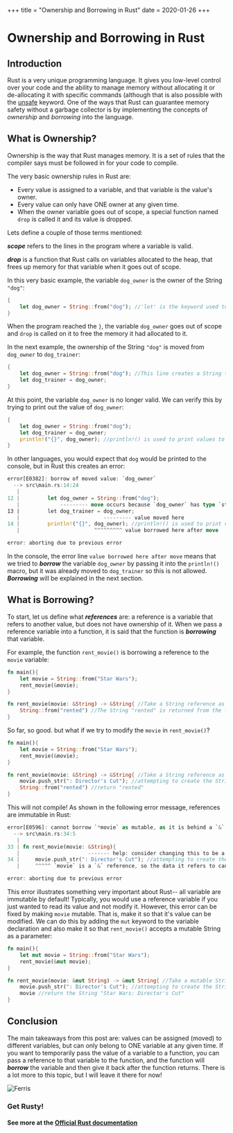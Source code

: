 +++
title = "Ownership and Borrowing in Rust"
date = 2020-01-26
+++
# Ownership and Borrowing in Rust

## Introduction

Rust is a very unique programming language. It gives you low-level control over your code and the ability to manage 
memory without allocating it or de-allocating it with specific commands (although that is also possible with the 
[unsafe](https://doc.rust-lang.org/book/ch19-01-unsafe-rust.html?highlight=unsafe#unsafe-rust)
keyword. One of the ways that Rust can guarantee memory safety without a garbage collector is by implementing the 
concepts of *ownership* and *borrowing* into the language.

<!-- more -->
## What is Ownership?

Ownership is the way that Rust manages memory. It is a set of rules that the compiler says must be followed in for your 
code to compile.

The very basic ownership rules in Rust are:
* Every value is assigned to a variable, and that variable is the value's owner.
* Every value can only have ONE owner at any given time.
* When the owner variable goes out of scope, a special function named `drop` is called it and its value is dropped.

Lets define a couple of those terms mentioned:

**_scope_** refers to the lines in the program where a variable is valid.

**_drop_** is a function that Rust calls on variables allocated to the heap, that frees up memory for that variable when 
it goes out of scope. 

In this very basic example, the variable `dog_owner` is the owner of the String `"dog"`:
 
```rust
{
    let dog_owner = String::from("dog"); //'let' is the keyword used to declare variables in Rust
}
```

When the program reached the `}`, the variable `dog_owner` goes out of scope and `drop` is called on it to free the memory 
it had allocated to it.  

In the next example, the ownership of the String `"dog"` is moved from `dog_owner` to `dog_trainer`: 

```rust
{
    let dog_owner = String::from("dog"); //This line creates a String type from the string primitive "dog"
    let dog_trainer = dog_owner;
}
```

At this point, the variable `dog_owner` is no longer valid. We can verify this by trying to print out the value of 
`dog_owner`: 

```rust
{
    let dog_owner = String::from("dog");
    let dog_trainer = dog_owner;
    println!("{}", dog_owner); //println!() is used to print values to the system output
}
```

In other languages, you would expect that `dog` would be printed to the console, but in Rust this creates an error:
```rust
error[E0382]: borrow of moved value: `dog_owner`
  --> src\main.rs:14:24
   |
12 |         let dog_owner = String::from("dog");
   |             --------- move occurs because `dog_owner` has type `std::string::String`, which does not implement the `Copy` trait
13 |         let dog_trainer = dog_owner;
   |                           --------- value moved here
14 |         println!("{}", dog_owner); //println!() is used to print values to the system output
   |                        ^^^^^^^^^ value borrowed here after move

error: aborting due to previous error
```

In the console, the error line `value borrowed here after move` means that we tried to **_borrow_** the variable 
`dog_owner` by passing it into the `println!()` macro, but it was already moved to `dog_trainer` so this is not allowed. 
**_Borrowing_** will be explained in the next section.

## What is Borrowing?

To start, let us define what **_references_** are: a reference is a variable that refers to another value, but does not 
have ownership of it. When we pass a reference variable into a function, it is said that the function is **_borrowing_** 
that variable.

For example, the function `rent_movie()` is borrowing a reference to the `movie` variable:

```rust
fn main(){
    let movie = String::from("Star Wars");
    rent_movie(&movie);
}

fn rent_movie(movie: &String) -> &String{ //Take a String reference as a parameter, and return a String reference
    String::from("rented") //The String "rented" is returned from the function. 
}
```

So far, so good. but what if we try to modify the `movie` in `rent_movie()`?

```rust
fn main(){
    let movie = String::from("Star Wars");
    rent_movie(&movie);
}

fn rent_movie(movie: &String) -> &String{ //Take a String reference as a parameter, and return a String reference
    movie.push_str(": Director's Cut"); //attempting to create the String "Star Wars: Director's Cut"
    String::from("rented") //return "rented" 
}
```

This will not compile! As shown in the following error message, references are immutable in Rust:

```rust
error[E0596]: cannot borrow `*movie` as mutable, as it is behind a `&` reference
  --> src\main.rs:34:5
   |
33 | fn rent_movie(movie: &String){
   |                      ------- help: consider changing this to be a mutable reference: `&mut std::string::String`
34 |     movie.push_str(": Director's Cut"); //attempting to create the String "Star Wars: Director's Cut"
   |     ^^^^^ `movie` is a `&` reference, so the data it refers to cannot be borrowed as mutable

error: aborting due to previous error
```

This error illustrates something very important about Rust-- all variable are immutable by default! Typically, you would use a reference variable if you just wanted to read its value and not modify it.
However, this error can be fixed by making `movie` mutable. That is, make it so that it's value can be modified. We can do this by adding the `mut` 
keyword to the variable declaration and also make it so that `rent_movie()` accepts a mutable String as a parameter:

```rust
fn main(){
    let mut movie = String::from("Star Wars");
    rent_movie(&mut movie);
}

fn rent_movie(movie: &mut String) -> &mut String{ //Take a mutable String reference as a parameter, and return a mutable String reference
    movie.push_str(": Director's Cut"); //attempting to create the String "Star Wars: Director's Cut"
    movie //return the String "Star Wars: Director's Cut"
}
```

## Conclusion

The main takeaways from this post are: values can be assigned (moved) to different variables, but can only belong to ONE
 variable at any given time. If you want to temporarily pass the value of a variable to a function, you can pass a reference 
 to that variable to the function, and the function will **_borrow_** the variable and then give it back after the function 
returns. There is a lot more to this topic, but I will leave it there for now!

![Ferris](https://www.rustacean.net/assets/rustacean-orig-noshadow.png "Ferris the crab")

### Get Rusty!

#### See more at the [Official Rust documentation](https://doc.rust-lang.org/book/ch04-00-understanding-ownership.html)